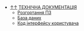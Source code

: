 - [&uarr;&uarr;](../README.md) [ТЕХНІЧНА ДОКУМЕНТАЦІЯ](README.md)
  - [Розгортання ПЗ](deploy/README.md)
  - [База даних](database/README.md)
  - [Код інтерфейсу користувача](ui/README.md)
